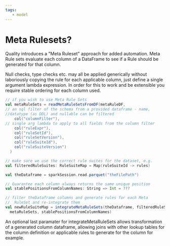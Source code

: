 ```yaml
---
tags:
   - model
---
```


# Meta Rulesets?

Quality introduces a "Meta Ruleset" approach for added automation.  Meta Rule sets evaluate each column of a DataFrame to see if a Rule should be generated for that column.

Null checks, type checks etc. may all be applied generically without laboriously copying the rule for each applicable column, just define a single argument lambda expression.  In order for this to work and be extensible you require stable ordering for each column used.

```scala
// if you wish to use Meta Rule Sets 
val metaRuleSets = readMetaRuleSetsFromDF(metaRuleDF,
// an sql filter of the schema from a provided dataframe - name, 
//datatype (as DDL) and nullable can be filtered
    col("columnFilter"), 
// single arg lambda to apply to all fields from the column filter
    col("ruleExpr"), 
    col("ruleSetId"),
    col("ruleSetVersion"),
    col("ruleSuiteId"),
    col("ruleSuiteVersion")
  )

// make sure we use the correct rule suites for the dataset, e.g.
val filteredRuleSuites: RuleSuiteMap = Map(ruleSuiteId -> rules)

val theDataframe = sparkSession.read.parquet("theFilePath")

// Guarantee each column always returns the same unique position
val stablePositionsFromColumnNames: String => Int = ???  

// filter theDataframe columns and generate rules for each Meta 
//  RuleSet and re-integrate them 
val newRuleSuiteMap = integrateMetaRuleSets(theDataframe, filteredRuleSuites, 
  metaRuleSets, stablePositionsFromColumnNames)

```

An optional last paramater for integrateMetaRuleSets allows transformation of a generated column dataframe, allowing joins with other lookup tables for the column definition or applicable rules to generate for the column for example.
